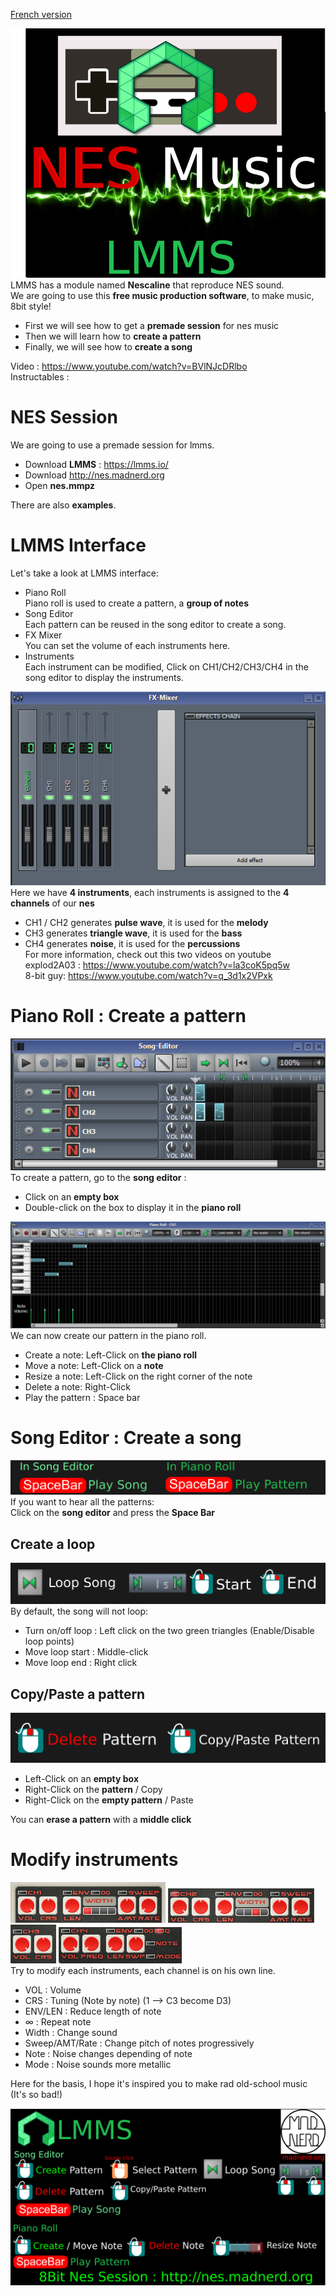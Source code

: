 [French version](https://github.com/tutoblender/lmms_nes/blob/master/readme.fr.md)

![Thumbnail](https://github.com/tutoblender/lmms_nes/raw/master/doc/thumbnail_instructables.png)
LMMS has a module named **Nescaline** that reproduce NES sound.   
We are going to use this **free music production software**, to make music, 8bit style!

* First we will see how to get a **premade session** for nes music
* Then we will learn how to **create a pattern**
* Finally, we will see how to **create a song**    

Video : https://www.youtube.com/watch?v=BVlNJcDRlbo    
Instructables : 

# NES Session
We are going to use a premade session for lmms.
* Download **LMMS** : https://lmms.io/
* Download http://nes.madnerd.org
* Open **nes.mmpz**

There are also **examples**.

# LMMS Interface
Let's take a look at LMMS interface:
* Piano Roll   
Piano roll is used to create a pattern, a **group of notes**
* Song Editor    
Each pattern can be reused in the song editor to create a song.
* FX Mixer    
You can set the volume of each instruments here.
* Instruments     
Each instrument can be modified, Click on CH1/CH2/CH3/CH4 in the song editor to display the instruments.

![FX Mixer](https://github.com/tutoblender/lmms_nes/raw/master/doc/fxmixer.png)     
Here we have **4 instruments**, each instruments is assigned to the **4 channels** of our **nes**     
* CH1 / CH2 generates **pulse wave**, it is used for the **melody**    
* CH3 generates **triangle wave**, it is used for the **bass**    
* CH4 generates **noise**, it is used for the **percussions**      
For more information, check out this two videos on youtube    
explod2A03 : https://www.youtube.com/watch?v=la3coK5pq5w   
8-bit guy: https://www.youtube.com/watch?v=q_3d1x2VPxk   

# Piano Roll : Create a pattern
![Song Editor](https://github.com/tutoblender/lmms_nes/raw/master/doc/songeditor.png)     
To create a pattern, go to the **song editor** : 
* Click on an **empty box**
* Double-click on the box to display it in the **piano roll**

![Piano roll](https://github.com/tutoblender/lmms_nes/raw/master/doc/piano-roll.png)   
We can now create our pattern in the piano roll.
* Create a note: Left-Click on **the piano roll**
* Move a note: Left-Click on a **note**
* Resize a note: Left-Click on the right corner of the note 
* Delete a note: Right-Click
* Play the pattern : Space bar

# Song Editor : Create a song
![Play](https://github.com/tutoblender/lmms_nes/raw/master/doc/play.png) 
If you want to hear all the patterns:    
Click on the **song editor** and press the **Space Bar**

## Create a loop
![Loop](https://github.com/tutoblender/lmms_nes/raw/master/doc/loop.png) 
By default, the song will not loop:
* Turn on/off loop : Left click on the two green triangles (Enable/Disable loop points)
* Move loop start : Middle-click 
* Move loop end : Right click

## Copy/Paste a pattern
![Copy-Paste](https://github.com/tutoblender/lmms_nes/raw/master/doc/copypaste.png) 
* Left-Click on an **empty box**
* Right-Click on the **pattern** / Copy
* Right-Click on the **empty pattern** / Paste

You can **erase a pattern** with a **middle click**

# Modify instruments
![CH1](https://github.com/tutoblender/lmms_nes/raw/master/doc/ch1.png)
![CH2](https://github.com/tutoblender/lmms_nes/raw/master/doc/ch2.png)
![CH3](https://github.com/tutoblender/lmms_nes/raw/master/doc/ch3.png)
![CH4](https://github.com/tutoblender/lmms_nes/raw/master/doc/ch4.png)    
Try to modify each instruments, each channel is on his own line.

* VOL : Volume
* CRS : Tuning (Note by note) (1 --> C3 become D3)
* ENV/LEN : Reduce length of note
* ∞ : Repeat note
* Width : Change sound
* Sweep/AMT/Rate : Change pitch of notes progressively
* Note : Noise changes depending of note
* Mode : Noise sounds more metallic

Here for the basis, I hope it's inspired you to make rad old-school music (It's so bad!)

![Shortcuts](https://github.com/tutoblender/lmms_nes/raw/master/doc/lmms_shortcuts.png) 

